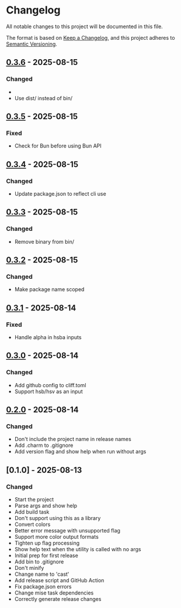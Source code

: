 # Changelog

All notable changes to this project will be documented in this file.

The format is based on [Keep a Changelog](https://keepachangelog.com/en/1.0.0/),
and this project adheres to [Semantic Versioning](https://semver.org/spec/v2.0.0.html).

## [0.3.6] - 2025-08-15

### Changed

- 
- Use dist/ instead of bin/

## [0.3.5] - 2025-08-15

### Fixed

- Check for Bun before using Bun API

## [0.3.4] - 2025-08-15

### Changed

- Update package.json to reflect cli use

## [0.3.3] - 2025-08-15

### Changed

- Remove binary from bin/

## [0.3.2] - 2025-08-15

### Changed

- Make package name scoped

## [0.3.1] - 2025-08-14

### Fixed

- Handle alpha in hsba inputs

## [0.3.0] - 2025-08-14

### Changed

- Add github config to cliff.toml
- Support hsb/hsv as an input

## [0.2.0] - 2025-08-14

### Changed

- Don't include the project name in release names
- Add .charm to .gitignore
- Add version flag and show help when run without args

## [0.1.0] - 2025-08-13

### Changed

- Start the project
- Parse args and show help
- Add build task
- Don't support using this as a library
- Convert colors
- Better error message with unsupported flag
- Support more color output formats
- Tighten up flag processing
- Show help text when the utility is called with no args
- Initial prep for first release
- Add bin to .gitignore
- Don't minify
- Change name to 'cast'
- Add release script and GitHub Action
- Fix package.json errors
- Change mise task dependencies
- Correctly generate release changes

[0.3.6]: https://github.com/mybuddymichael/cast/compare/v0.3.5..v0.3.6
[0.3.5]: https://github.com/mybuddymichael/cast/compare/v0.3.4..v0.3.5
[0.3.4]: https://github.com/mybuddymichael/cast/compare/v0.3.3..v0.3.4
[0.3.3]: https://github.com/mybuddymichael/cast/compare/v0.3.2..v0.3.3
[0.3.2]: https://github.com/mybuddymichael/cast/compare/v0.3.1..v0.3.2
[0.3.1]: https://github.com/mybuddymichael/cast/compare/v0.3.0..v0.3.1
[0.3.0]: https://github.com/mybuddymichael/cast/compare/v0.2.0..v0.3.0
[0.2.0]: https://github.com/mybuddymichael/cast/compare/v0.1.0..v0.2.0

<!-- generated by git-cliff -->

